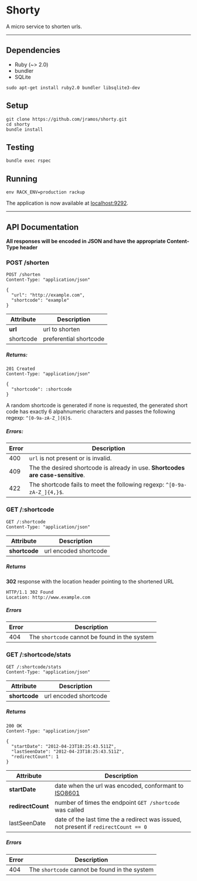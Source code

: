 Shorty
======

A micro service to shorten urls.

-------------------------------------------------------------------------

## Dependencies

* Ruby (~> 2.0)
* bundler
* SQLite

```
sudo apt-get install ruby2.0 bundler libsqlite3-dev
```

## Setup

```
git clone https://github.com/jramos/shorty.git
cd shorty
bundle install
```

## Testing

```
bundle exec rspec
```

## Running

```
env RACK_ENV=production rackup
```

The application is now available at [localhost:9292](http://localhost:9292).

-------------------------------------------------------------------------

## API Documentation

**All responses will be encoded in JSON and have the appropriate Content-Type header**


### POST /shorten

```
POST /shorten
Content-Type: "application/json"

{
  "url": "http://example.com",
  "shortcode": "example"
}
```

Attribute | Description
--------- | -----------
**url**   | url to shorten
shortcode | preferential shortcode

##### Returns:

```
201 Created
Content-Type: "application/json"

{
  "shortcode": :shortcode
}
```

A random shortcode is generated if none is requested, the generated short code has exactly 6 alpahnumeric characters and passes the following regexp: ```^[0-9a-zA-Z_]{6}$```.

##### Errors:

Error | Description
----- | ------------
400   | ```url``` is not present or is invalid.
409   | The the desired shortcode is already in use. **Shortcodes are case-sensitive**.
422   | The shortcode fails to meet the following regexp: ```^[0-9a-zA-Z_]{4,}$```.


### GET /:shortcode

```
GET /:shortcode
Content-Type: "application/json"
```

Attribute      | Description
-------------- | -----------
**shortcode**  | url encoded shortcode

##### Returns

**302** response with the location header pointing to the shortened URL

```
HTTP/1.1 302 Found
Location: http://www.example.com
```

##### Errors

Error | Description
----- | ------------
404   | The ```shortcode``` cannot be found in the system

### GET /:shortcode/stats

```
GET /:shortcode/stats
Content-Type: "application/json"
```

Attribute      | Description
-------------- | -----------
**shortcode**  | url encoded shortcode

##### Returns

```
200 OK
Content-Type: "application/json"

{
  "startDate": "2012-04-23T18:25:43.511Z",
  "lastSeenDate": "2012-04-23T18:25:43.511Z",
  "redirectCount": 1
}
```

Attribute         | Description
--------------    | -----------
**startDate**     | date when the url was encoded, conformant to [ISO8601](http://en.wikipedia.org/wiki/ISO_8601)
**redirectCount** | number of times the endpoint ```GET /shortcode``` was called
lastSeenDate      | date of the last time the a redirect was issued, not present if ```redirectCount == 0```

##### Errors

Error | Description
----- | ------------
404   | The ```shortcode``` cannot be found in the system


